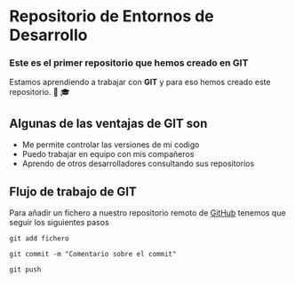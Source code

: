 # Repositorio de Entornos de Desarrollo
### Este es el primer repositorio que hemos creado en GIT
Estamos aprendiendo a trabajar con **GIT** y para eso hemos creado este repositorio. :child: :mortar_board:
## Algunas de las ventajas de GIT son
+ Me permite controlar las versiones de mi codigo
+ Puedo trabajar en equipo con mis compañeros
+ Aprendo de otros desarrolladores consultando sus repositorios
## Flujo de trabajo de GIT
Para añadir un fichero a nuestro repositorio remoto de [GitHub](https://github.com/) tenemos que seguir los siguientes pasos
```
git add fichero
```
```
git commit -m "Comentario sobre el commit"
```
```
git push
```


